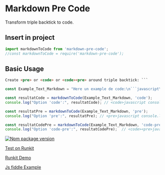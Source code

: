 # Markdown Pre Code
Transform triple backtick to code.

## Insert in project

```javascript
import markdownToCode from 'markdown-pre-code';
//const markdownToCode = require('markdown-pre-code');
```

## Basic Usage

```html
Create <pre> or <code> or <code><pre> around triple backtick: ```
```

```javascript
const Example_Text_Markdown = "Here un example de code:\n```javascript\nconsole.log('Hello, World!');\n```";
```

```javascript
const resultatCode = markdownToCode(Example_Text_Markdown, 'code');
console.log("Option 'code':", resultatCode); // <code>javascript console.log('Hello, World!');</code>
```

```javascript
const resultatPre = markdownToCode(Example_Text_Markdown, 'pre');
console.log("Option 'pre':", resultatPre); // <pre>javascript console.log('Hello, World!');</pre>
```

```javascript
const resultatCodePre = markdownToCode(Example_Text_Markdown, 'code-pre');
console.log("Option 'code-pre':", resultatCodePre);  // <code><pre>javascript console.log('Hello, World!');</pre></code>
```


[![Npm package version](https://badgen.net/npm/v/https://www.npmjs.com/package/markdown-pre-code)](https://www.npmjs.com/package/markdown-pre-code)

[Test on Runkit](https://runkit.com/onigetoc/64c49ea2877428000809f9a8)

[Runkit Demo](https://runkit.com/onigetoc/markdown-pre-code)

[Js fiddle Example](https://jsfiddle.net/onigetoc/jzbuve15/)
